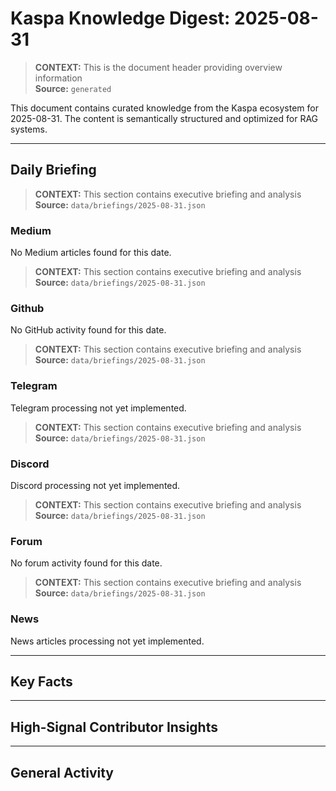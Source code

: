 # Kaspa Knowledge Digest: 2025-08-31

> **CONTEXT:** This is the document header providing overview information  
> **Source:** `generated`

This document contains curated knowledge from the Kaspa ecosystem
for 2025-08-31. The content is semantically structured and optimized
for RAG systems.

---

## Daily Briefing

> **CONTEXT:** This section contains executive briefing and analysis  
> **Source:** `data/briefings/2025-08-31.json`

### Medium

No Medium articles found for this date.

> **CONTEXT:** This section contains executive briefing and analysis  
> **Source:** `data/briefings/2025-08-31.json`

### Github

No GitHub activity found for this date.

> **CONTEXT:** This section contains executive briefing and analysis  
> **Source:** `data/briefings/2025-08-31.json`

### Telegram

Telegram processing not yet implemented.

> **CONTEXT:** This section contains executive briefing and analysis  
> **Source:** `data/briefings/2025-08-31.json`

### Discord

Discord processing not yet implemented.

> **CONTEXT:** This section contains executive briefing and analysis  
> **Source:** `data/briefings/2025-08-31.json`

### Forum

No forum activity found for this date.

> **CONTEXT:** This section contains executive briefing and analysis  
> **Source:** `data/briefings/2025-08-31.json`

### News

News articles processing not yet implemented.

---

## Key Facts



---

## High-Signal Contributor Insights



---

## General Activity

